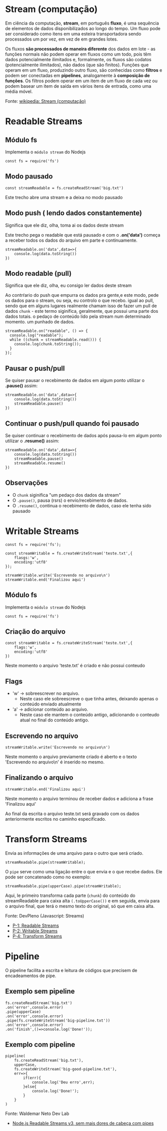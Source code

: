 # Stream (computação)

Em ciência da computação, **stream**, em português **fluxo**, é uma sequência de elementos de dados disponibilizados ao longo do tempo. Um fluxo pode ser considerado como itens em uma esteira transportadora sendo processados um por vez, em vez de em grandes lotes.

Os fluxos **são processados de maneira diferente** dos dados em lote - as funções normais não podem operar em fluxos como um todo, pois têm dados potencialmente ilimitados e, formalmente, os fluxos são codatos (potencialmente ilimitados), não dados (que são finitos). Funções que operam em um fluxo, produzindo outro fluxo, são conhecidas como **filtros** e podem ser conectadas em **pipelines**, analogamente à **composição de funções**. Os filtros podem operar em um item de um fluxo de cada vez ou podem basear um item de saída em vários itens de entrada, como uma média móvel.

Fonte: [wikipedia: Stream (computação) ](https://pt.wikipedia.org/wiki/Stream_(computa%C3%A7%C3%A3o))

# Readable Streams

## Módulo fs

Implementa o `módulo stream` do Nodejs

```
const fs = require('fs')
```

## Modo pausado

```
const streamReadable = fs.createReadStream('big.txt')
```

Este trecho abre uma stream e a deixa no modo pausado

## Modo push ( lendo dados constantemente)

Significa que ele diz, olha, toma ai os dados deste stream

Este trecho pega o readable que está pausado e com o **.on('data')** começa a receber todos os dados do arquivo em parte e continuamente.

```
streamReadable.on('data',data=>{
    console.log(data.toString())
})
```

## Modo readable (pull)

Significa que ele diz, olha, eu consigo ler dados deste stream

Ao contrŕario do push que empurra os dados pra gente,e este modo, pede os dados para o stream, ou seja, eu controlo o que recebo.
igual ao pull, sendo que em alguns lugares realmente chamam isso de fazer um pull de dados
`chunk` - este termo siginifica, geralmente, que possui uma parte dos dados totais. o pedaço de conteúdo lido pela stream num determinado momento. um punhado de dados.

```
streamReadable.on("readable", () => {
  console.log("readable");
  while ((chunk = streamReadable.read())) {
    console.log(chunk.toString());
  }
});
```

## Pausar o push/pull

Se quiser pausar o recebimento de dados em algum ponto utilizar o **.pause()** assim:

```
streamReadable.on('data',data=>{
    console.log(data.toString())
    streamReadable.pause()
})
```

## Continuar o push/pull quando foi pausado

Se quiser continuar o recebimento de dados após pausa-lo em algum ponto utilizar o **.resume()** assim:

```
streamReadable.on('data',data=>{
    console.log(data.toString())
    streamReadable.pause()
    streamReadable.resume()
})
```

## Observações

- O `chunk` siginifica "um pedaço dos dados da stream"
- O `.pause()`, pausa (rsrs) o envio/recebimento de dados.
- O `.resume()`, continua o recebimento de dados, caso ele tenha sido pausado



# Writable Streams

```
const fs = require('fs');

const streamWritable = fs.createWriteStream('teste.txt',{
    flasgs:'w',
    encoding:'utf8'
});

streamWritable.write('Escrevendo no arquivo\n')
streamWritable.end('Finalizou aqui')

```

## Módulo fs

Implementa o `módulo stream` do Nodejs

```
const fs = require('fs')
```

## Criação do arquivo

```
const streamWritable = fs.createWriteStream('teste.txt',{
    flags:'w',
    encoding:'utf8'
})
```
Neste momento o arquivo 'teste.txt' é criado e não possui conteudo

## Flags

 - 'w' -> sobreescrever no arquivo. 
    - Neste caso ele sobreescreve o que tinha antes, deixando apenas o conteúdo enviado atualmente
 - 'a' -> adicionar conteúdo ao arquivo.
    - Neste caso ele mantem o conteúdo antigo, adicionando o conteudo atual no final do conteúdo antigo.

## Escrevendo no arquivo

```
streamWritable.write('Escrevendo no arquivo\n')

```
Neste momento o arquivo previamente criado é aberto e o texto 'Escrevendo no arquivo\n' é inserido no mesmo.

## Finalizando o arquivo

```
streamWritable.end('Finalizou aqui')
```

Neste momento o arquivo terminou de receber dados e adiciona a frase 'Finalizou aqui'

Ao final da escrita o arquivo teste.txt será gravado com os dados anteriormente escritos no caminho especificado.


# Transform Streams

Envia as informações de uma arquivo para o outro que será criado.

```
streamReadable.pipe(streamWritable);
```
O `pipe` serve como uma ligação entre o que envia e o que recebe dados.
Ele pode ser concatenado como no exemplo:

```
streamReadable.pipe(upperCase).pipe(streamWritable);
```
Aqui, le primeiro transforma cada parte (`chunk`) do conteúdo do streamReadable para caixa alta `(.toUpperCase())` e em seguida, envia para o arquivo final, que terá o mesmo texto do original, só que em caixa alta.


Fonte: DevPleno (Javascript: Streams) 
 - [P-1: Readable Streams ](https://www.youtube.com/watch?v=PcvJm2QqSS4)
 - [P-2: Writable Streams](https://www.youtube.com/watch?v=9fVNChUKfZ4)
- [P-4: Transform Streams](https://www.youtube.com/watch?v=gp7sB7-bPAg&t=24s)

# Pipeline

O pipeline facilita a escrita e leitura de códigos que precisem de encadeamentos de pipe.

## Exemplo sem pipeline

```
fs.createReadStream('big.txt')
.on('error',console.error)
.pipe(upperCase)
.on('error',console.error)
.pipe(fs.createWriteStream('big-pipeline.txt'))
.on('error',console.error)
.on('finish',()=>console.log('Done!'));
```

## Exemplo com pipeline

```
pipeline(
    fs.createReadStream('big.txt'),
    upperCase,
    fs.createWriteStream('big-good-pipeline.txt'),
    err=>{
        if(err){
            console.log('Deu erro',err);
        }else{
            console.log('Done!');
        }
    }
)

```


Fonte: Waldemar Neto Dev Lab
- [Node.js Readable Streams v3, sem mais dores de cabeça com pipes](https://www.youtube.com/watch?v=XpGWx7z0b7s)